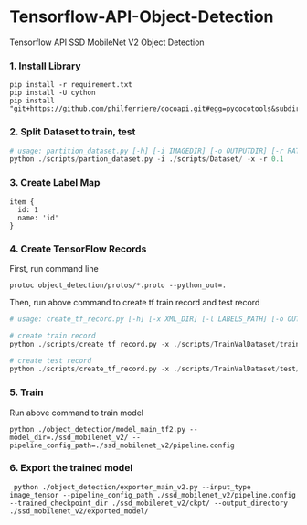# Tensorflow-API-Object-Detection
Tensorflow API SSD MobileNet V2 Object Detection

### 1. Install Library
```
pip install -r requirement.txt
pip install -U cython
pip install "git+https://github.com/philferriere/cocoapi.git#egg=pycocotools&subdirectory=PythonAPI"
```

### 2. Split Dataset to train, test 
```python
# usage: partition_dataset.py [-h] [-i IMAGEDIR] [-o OUTPUTDIR] [-r RATIO] [-x]
python ./scripts/partion_dataset.py -i ./scripts/Dataset/ -x -r 0.1
```
### 3. Create Label Map
```
item {
  id: 1
  name: 'id'
}
```
### 4. Create TensorFlow Records
First, run command line
```
protoc object_detection/protos/*.proto --python_out=.
```
Then, run above command to create tf train record and test record
```python
# usage: create_tf_record.py [-h] [-x XML_DIR] [-l LABELS_PATH] [-o OUTPUT_PATH] [-i IMAGE_DIR] [-c CSV_PATH]

# create train record
python ./scripts/create_tf_record.py -x ./scripts/TrainValDataset/train/ -l ./scripts/label_map.pbxt -o ./scripts/TrainValDataset/train.record

# create test record
python ./scripts/create_tf_record.py -x ./scripts/TrainValDataset/test/ -l ./scripts/label_map.pbtxt -o ./scripts/TrainValDataset/test.record

```
### 5. Train
Run above command to train model
```
python ./object_detection/model_main_tf2.py --model_dir=./ssd_mobilenet_v2/ --pipeline_config_path=./ssd_mobilenet_v2/pipeline.config 
```
### 6. Export the trained model
```
 python ./object_detection/exporter_main_v2.py --input_type image_tensor --pipeline_config_path ./ssd_mobilenet_v2/pipeline.config --trained_checkpoint_dir ./ssd_mobilenet_v2/ckpt/ --output_directory ./ssd_mobilenet_v2/exported_model/
 ```
